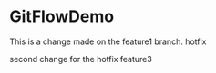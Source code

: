 GitFlowDemo
===========
This is a change made on the feature1 branch.
hotfix

second change for the hotfix
feature3
